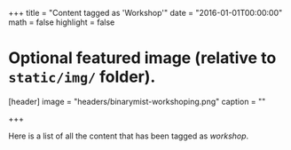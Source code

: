 +++
title = "Content tagged as 'Workshop'"
date = "2016-01-01T00:00:00"
math = false
highlight = false

# Optional featured image (relative to `static/img/` folder).
[header]
image = "headers/binarymist-workshoping.png"
caption = ""

+++

Here is a list of all the content that has been tagged as *workshop*.
